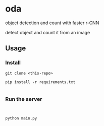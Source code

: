 # oda
object detection and count with faster r-CNN 

detect object and count it from an image

## Usage

### Install

```
git clone <this-repo>

pip install -r requirements.txt


```

### Run the server


```


python main.py


```

